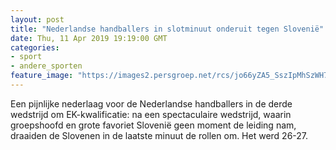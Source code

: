 ```yaml
---
layout: post
title: "Nederlandse handballers in slotminuut onderuit tegen Slovenië"
date: Thu, 11 Apr 2019 19:19:00 GMT
categories: 
- sport 
- andere_sporten 
feature_image: "https://images2.persgroep.net/rcs/jo66yZA5_SszIpMhSzWH7Q9-PXI/diocontent/145330834/_fitwidth/400/?appId=21791a8992982cd8da851550a453bd7f&quality=0.7"
---
```


Een pijnlijke nederlaag voor de Nederlandse handballers in de derde wedstrijd om EK-kwalificatie: na een spectaculaire wedstrijd, waarin groepshoofd en grote favoriet Slovenië geen moment de leiding nam, draaiden de Slovenen in de laatste minuut de rollen om. Het werd 26-27.
